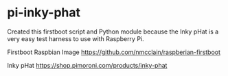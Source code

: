 # pi-inky-phat

Created this firstboot script and Python module because the Inky pHat is a very easy test harness to use with Raspberry Pi. 

Firstboot Raspbian Image
https://github.com/nmcclain/raspberian-firstboot

Inky pHat
https://shop.pimoroni.com/products/inky-phat

